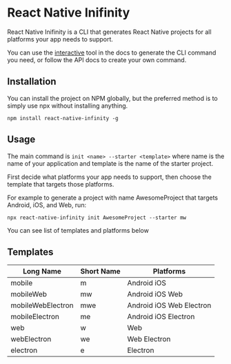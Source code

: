 # React Native Inifinity

React Native Inifinity is a CLI that generates React Native projects for all platforms your app needs to support.

You can use the [interactive](https://www.reactnativeinfinity.com/) tool in the docs to generate the CLI command you need, or follow the API docs to create your own command. 


## Installation 

You can install the project on NPM globally, but the preferred method is to simply use npx without installing anything.

`npm install react-native-infinity -g`

## Usage

The main command is `init <name> --starter <template>` where name is the name of your application and template is the name of the starter project.

First decide what platforms your app needs to support, then choose the template that targets those platforms.

For example to generate a project with name AwesomeProject that targets Android, iOS, and Web, run:

```
npx react-native-infinity init AwesomeProject --starter mw
```

You can see list of templates and platforms below

## Templates 

| Long Name         | Short Name | Platforms                |
|-------------------|------------|--------------------------|
| mobile            | m          | Android iOS              |
| mobileWeb         | mw         | Android iOS Web          |
| mobileWebElectron | mwe        | Android iOS Web Electron |
| mobileElectron    | me         | Android iOS Electron     |
| web               | w          | Web                      |
| webElectron       | we         | Web Electron             |
| electron          | e          | Electron                 |

